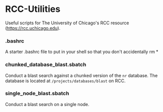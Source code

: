 # RCC-Utilities
Useful scripts for The University of Chicago's RCC resource (https://rcc.uchicago.edu).

### .bashrc
A starter .bashrc file to put in your shell so that you don't accidentally rm *

### chunked_database_blast.sbatch
Conduct a blast search against a chunked version of the `nr` database.  The database is located at `/projects/databases/blast` on RCC.

### single_node_blast.sbatch
Conduct a blast search on a single node.
